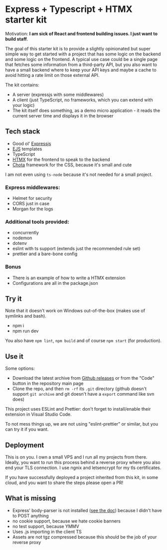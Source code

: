 # Express + Typescript + HTMX starter kit

Motivation: **I am sick of React and frontend building issues. I just want to build staff**.

The goal of this starter kit is to provide a slightly opinionated but super simple way to get started with a project that has some logic on the backend and some logic on the frontend. A typical use case could be a single page that fetches some information from a third-party API, but you also want to have a small backend where to keep your API keys and maybe a cache to avoid hitting a rate limit on those external API.

The kit contains:
- A server (expressjs with some middlewares)
- A client (just TypeScript, no frameworks, which you can extend with your logic)
- The kit itself does something, as a demo micro application - it reads the current server time and displays it in the browser

## Tech stack
- Good ol' [Expressjs](https://expressjs.com/)
- [EJS](https://ejs.co/) templates
- TypeScript
- [HTMX](https://htmx.org/) for the frontend to speak to the backend
- [Chota](https://jenil.github.io/chota/) framework for the CSS, because it's small and cute

I am not even using `ts-node` because it's not needed for a small project.

### Express middlewares:
- Helmet for security
- CORS just in case
- Morgan for the logs

### Additional tools provided:
- concurrently
- nodemon
- dotenv
- eslint with ts support (extends just the recommended rule set)
- prettier and a bare-bone config

### Bonus
- There is an example of how to write a HTMX extension
- Configurations are all in the package.json

## Try it

Note that it doesn't work on Windows out-of-the-box (makes use of symlinks and bash).

- npm i
- npm run dev

You also have `npm lint`, `npm build` and of course `npm start` (for production).

## Use it

Some options:

- Download the latest archive from [Github releases](https://github.com/claudioc/node-htmx-ts-starter-kit/releases) or from the "Code" button in the repository main page
- Clone the repo, and then `rm -rf` its `.git` directory (github doesn't support `git archive` and git doesn't have a `export` command like svn does)

This project uses ESLint and Prettier: don't forget to install/enable their extension in Visual Studio Code.

To not mess things up, we are not using "eslint-prettier" or similar, but you can try it if you want.

## Deployment

This is on you. I own a small VPS and I run all my projects from there. Ideally, you want to run this process behind a reverse proxy where you also end your TLS connection. I use ngnix and letsencrypt for my tls certificates.

If you have successfully deployed a project inherited from this kit, in some cloud, and you want to share the steps please open a PR!

## What is missing
- Express' body-parser is not installed ([see the doc](https://expressjs.com/en/resources/middleware/body-parser.html)) because I didn't have to POST anything
- no cookie support, because we hate cookie banners
- no test support, because YMMV
- Uses .js importing in the client TS
- Assets are not tgz compressed because this should be the job of your reverse proxy
